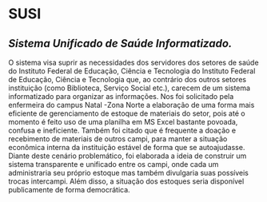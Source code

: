 <h1>SUSI</h1>
<h2><i>Sistema Unificado de Saúde Informatizado.</i></h2>

<p>
O sistema visa suprir as necessidades dos servidores dos setores de saúde do Instituto Federal de Educação, Ciência e Tecnologia do Instituto Federal de Educação, Ciência e Tecnologia que, ao contrário dos outros setores instituição (como Biblioteca, Serviço Social etc.), carecem de um sistema informatizado para organizar as informações. Nos foi solicitado pela enfermeira do campus Natal -Zona Norte a elaboração de uma forma mais eficiente de gerenciamento de estoque de materiais do setor, pois até o momento é feito uso de uma planilha em MS Excel bastante povoada, confusa e ineficiente. Também foi citado que é frequente a doação e recebimento de materiais de outros campi, para manter a situação econômica interna da instituição estável de forma que se autoajudasse. Diante deste cenário problemático, foi elaborada a ideia de construir um sistema transparente e unificado entre os campi, onde cada um administraria seu próprio estoque mas também divulgaria suas possíveis trocas intercampi. Além disso, a situação dos estoques seria disponível publicamente de forma democrática.
</p>

